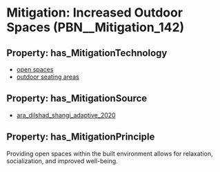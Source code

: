 # Mitigation: __Increased Outdoor Spaces__ (PBN__Mitigation_142)

## Property: has_MitigationTechnology

* [open spaces](../Technology/PBN__Technology_2990)
* [outdoor seating areas](../Technology/PBN__Technology_2991)

## Property: has_MitigationSource

* [ara_dilshad_shangi_adaptive_2020](../Article/PBN__Article_151)

## Property: has_MitigationPrinciple

Providing open spaces within the built environment allows for relaxation, socialization, and improved well-being.

